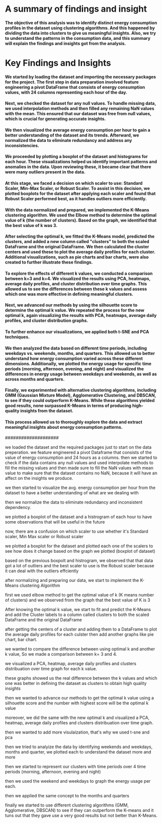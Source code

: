 # **A summary of findings and insight**

#### The objective of this analysis was to identify distinct energy consumption profiles in the dataset using clustering algorithms. And this happened by dividing the data into clusters to give us meaningful insights. Also, we try to understand the patterns in the consumption data, and this summary will explain the findings and insights got from the analysis.


# **Key Findings and Insights**




#### We started by loading the dataset and importing the necessary packages for the project. The first step in data preparation involved feature engineering a pivot DataFrame that consists of energy consumption values, with 24 columns representing each hour of the day.

#### Next, we checked the dataset for any null values. To handle missing data, we used interpolation methods and then filled any remaining NaN values with the mean. This ensured that our dataset was free from null values, which is crucial for generating accurate insights.

#### We then visualized the average energy consumption per hour to gain a better understanding of the dataset and its trends. Afterward, we normalized the data to eliminate redundancy and address any inconsistencies.

#### We proceeded by plotting a boxplot of the dataset and histograms for each hour. These visualizations helped us identify important patterns and anomalies in the data. Upon reviewing these, it became clear that there were many outliers present in the data.

#### At this stage, we faced a decision on which scaler to use: Standard Scaler, Min-Max Scaler, or Robust Scaler. To assist in this decision, we plotted boxplots for the dataset after applying each scaler and found that Robust Scaler performed best, as it handles outliers more efficiently.

#### With the data normalized and prepared, we implemented the K-Means clustering algorithm. We used the Elbow method to determine the optimal value of k (the number of clusters). Based on the graph, we identified that the best value of k was 3.

#### After selecting the optimal k, we fitted the K-Means model, predicted the clusters, and added a new column called "clusters" to both the scaled DataFrame and the original DataFrame. We then calculated the cluster centers and used these to plot the average daily profiles for each cluster. Additional visualizations, such as pie charts and bar charts, were also created to further illustrate these findings.

#### To explore the effects of different k values, we conducted a comparison between k=3 and k=4. We visualized the results using PCA, heatmaps, average daily profiles, and cluster distribution over time graphs. This allowed us to see the differences between these k values and assess which one was more effective in defining meaningful clusters.

#### Next, we advanced our methods by using the silhouette score to determine the optimal k value. We repeated the process for the new optimal k, again visualizing the results with PCA, heatmaps, average daily profiles, and cluster distribution graphs.

#### To further enhance our visualizations, we applied both t-SNE and PCA techniques.

#### We then analyzed the data based on different time periods, including weekdays vs. weekends, months, and quarters. This allowed us to better understand how energy consumption varied across these different dimensions. Additionally, we plotted the energy usage for specific time periods (morning, afternoon, evening, and night) and visualized the differences in energy usage between weekdays and weekends, as well as across months and quarters.

#### Finally, we experimented with alternative clustering algorithms, including GMM (Gaussian Mixture Model), Agglomerative Clustering, and DBSCAN, to see if they could outperform K-Means. While these algorithms yielded good results, none surpassed K-Means in terms of producing high-quality insights from the dataset.

#### This process allowed us to thoroughly explore the data and extract meaningful insights about energy consumption patterns.



####################


we loaded the dataset and the required packages just to start on the data preperation. we feature engineered a pivot Dataframe that consists of the value of energy consumption and 24 hours as a columns.
then we started to check if the data contains any null values and used interpolate methods to fill the missing values and then made sure to fill the NaN values with mean value to make sure that the dataset contains no NaN, because it will have an affect on the insights we produce.

we then started to visualize the avg. energy consumption per hour from the dataset to have a better understanding of what are we dealing with

then we normalize the data to eliminate redundancy and inconsistent dependency.

we plotted a boxplot of the dataset and a histrogram of each hour to have some observations that will be useful in the future

now, there are a confusion on which scaler to use whether it's Standard scaler, Min Max scaler or Robust scaler

we plotted a boxplot for the dataset and plotted each one of the scalers to see how does it change based on the graph we plotted (boxplot of dataset)

based on the previous boxpolt and histrogram, we observed that that data got a lot of outliers and the best scaler to use is the Robust scaler because it can deal with the outliers effciently


after normalizing and preparing our data, we start to implement the K-Means clustering Algorithm

first we used elbow method to get the optimal value of k (K means number of clusters) and we observed from the graph that the best value of K is 3

After knowing the optimal k value, we start to fit and predict the K-Means and add the Cluster labels to a column called clusters to both the scaled DataFrame and the original DataFrame

after getting the centers of a cluster and adding them to a DataFrame to plot the average daily profiles for each culster then add another graphs like pie chart, bar chart.

we wanted to compare the difference between using optimal k and another k value, So we made a comparison between k= 3 and 4.

we visualized a PCA, heatmap, average daily profiles and clusters distribuation over time graph for each k value.

these graphs showed us the real difference between the k values and which one was better in defining the dataset as clusters to obtain high quality insights


then we wanted to advance our methods to get the optimal k value using a silhouette score and the number with highest score will be the optimal k value

moreover, we did the same with the new optimal k and visualized a PCA, heatmap, average daily profiles and clusters distribuation over time graph.


then we wanted to add more visulaization, that's why we used t-sne and pca


then we tried to analyize the data by identifying weekends and weekdays, months and quarter, we plotted each to understand the dataset more and more


then we started to represent our clusters with time periods over 4 time periods (morning, afternoon, evening and night)

then we used the weekend and weekdays to graph the energy usage per each.

then we applied the same concept to the months and quarters


finally we started to use different clustering algorithms (GMM, Agglomerative, DBSCAN) to see if they can outperform the K-means and it tuns out that they gave use a very good results but not better than K-Means.
